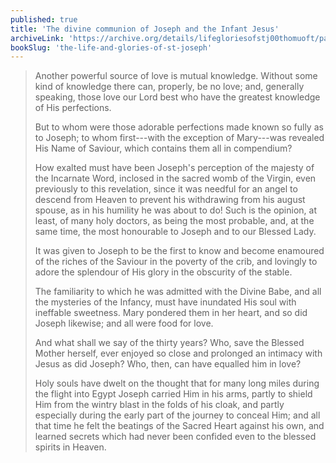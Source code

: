 ```yaml
---
published: true
title: 'The divine communion of Joseph and the Infant Jesus'
archiveLink: 'https://archive.org/details/lifegloriesofstj00thomuoft/page/386?view=theater'
bookSlug: 'the-life-and-glories-of-st-joseph'
---
```


> Another powerful source of love is mutual knowledge. Without some kind of knowledge there can, properly, be no love; and, generally speaking, those love our Lord best who have the greatest knowledge of His perfections.
>
> But to whom were those adorable perfections made known so fully as to Joseph; to whom first---with the exception of Mary---was revealed His Name of Saviour, which contains them all in compendium?
>
> How exalted must have been Joseph's perception of the majesty of the Incarnate Word, inclosed in the sacred womb of the Virgin, even previously to this revelation, since it was needful for an angel to descend from Heaven to prevent his withdrawing from his august spouse, as in his humility he was about to do! Such is the opinion, at least, of many holy doctors, as being the most probable, and, at the same time, the most honourable to Joseph and to our Blessed Lady.
>
> It was given to Joseph to be the first to know and become enamoured of the riches of the Saviour in the poverty of the crib, and lovingly to adore the splendour of His glory in the obscurity of the stable.
>
> The familiarity to which he was admitted with the Divine Babe, and all the mysteries of the Infancy, must have inundated His soul with ineffable sweetness. Mary pondered them in her heart, and so did Joseph likewise; and all were food for love.
>
> And what shall we say of the thirty years? Who, save the Blessed Mother herself, ever enjoyed so close and prolonged an intimacy with Jesus as did Joseph? Who, then, can have equalled him in love?
>
> Holy souls have dwelt on the thought that for many long miles during the flight into Egypt Joseph carried Him in his arms, partly to shield Him from the wintry blast in the folds of his cloak, and partly especially during the early part of the journey to conceal Him; and all that time he felt the beatings of the Sacred Heart against his own, and learned secrets which had never been confided even to the blessed spirits in Heaven.